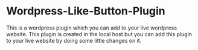 # Wordpress-Like-Button-Plugin
This is a wordpress plugin which you can add  to your live wordpress website. This plugin is created in the local host but you can add this plugin to your live website by doing some little changes on it.

